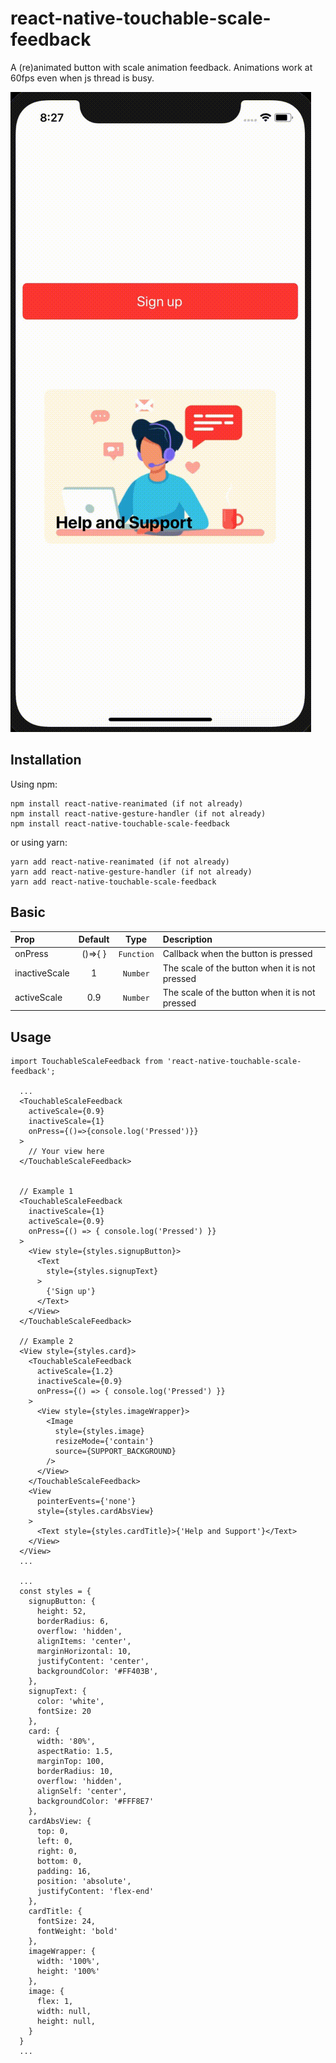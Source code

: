 # react-native-touchable-scale-feedback
A (re)animated button with scale animation feedback. Animations work at 60fps even when js thread is busy.

![](example.gif)

## Installation
Using npm:
```
npm install react-native-reanimated (if not already)
npm install react-native-gesture-handler (if not already)
npm install react-native-touchable-scale-feedback
```
or using yarn:
```
yarn add react-native-reanimated (if not already)
yarn add react-native-gesture-handler (if not already)
yarn add react-native-touchable-scale-feedback
```

## Basic
| Prop           |     Default     |   Type   | Description                                                                                                 |
| :------------- | :-------------: | :------: | :---------------------------------------------------------------------------------------------------------- |
| onPress     |      ()=>{ }      |  `Function`  | Callback when the button is pressed |
| inactiveScale   |      1       |  `Number`  | The scale of the button when it is not pressed |
| activeScale |    0.9    | `Number` | The scale of the button when it is not pressed|

## Usage
```
import TouchableScaleFeedback from 'react-native-touchable-scale-feedback';

  ...
  <TouchableScaleFeedback
    activeScale={0.9}
    inactiveScale={1}
    onPress={()=>{console.log('Pressed')}}
  >
    // Your view here
  </TouchableScaleFeedback>


  // Example 1
  <TouchableScaleFeedback
    inactiveScale={1}
    activeScale={0.9}
    onPress={() => { console.log('Pressed') }}
  >
    <View style={styles.signupButton}>
      <Text
        style={styles.signupText}
      >
        {'Sign up'}
      </Text>
    </View>
  </TouchableScaleFeedback>

  // Example 2
  <View style={styles.card}>
    <TouchableScaleFeedback
      activeScale={1.2}
      inactiveScale={0.9}
      onPress={() => { console.log('Pressed') }}
    >
      <View style={styles.imageWrapper}>
        <Image
          style={styles.image}
          resizeMode={'contain'}
          source={SUPPORT_BACKGROUND}
        />
      </View>
    </TouchableScaleFeedback>
    <View
      pointerEvents={'none'}
      style={styles.cardAbsView}
    >
      <Text style={styles.cardTitle}>{'Help and Support'}</Text>
    </View>
  </View>
  ...

  ...
  const styles = {
    signupButton: {
      height: 52,
      borderRadius: 6,
      overflow: 'hidden',
      alignItems: 'center',
      marginHorizontal: 10,
      justifyContent: 'center',
      backgroundColor: '#FF403B',
    },
    signupText: {
      color: 'white',
      fontSize: 20
    },
    card: {
      width: '80%',
      aspectRatio: 1.5,
      marginTop: 100,
      borderRadius: 10,
      overflow: 'hidden',
      alignSelf: 'center',
      backgroundColor: '#FFF8E7'
    },
    cardAbsView: {
      top: 0,
      left: 0,
      right: 0,
      bottom: 0,
      padding: 16,
      position: 'absolute',
      justifyContent: 'flex-end'
    },
    cardTitle: {
      fontSize: 24,
      fontWeight: 'bold'
    },
    imageWrapper: {
      width: '100%',
      height: '100%'
    },
    image: {
      flex: 1,
      width: null,
      height: null,
    }
  }
  ...
```
